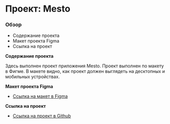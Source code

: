 # Проект: Mesto

### Обзор
* Содержание проекта
* Макет проекта Figma
* Ссылка на проект

**Содержание проекта**

Здесь выполнен проект приложения Mesto.
Проект выполнен по макету в Фигме.
В макете видно, как проект должен выглядеть на десктопных и мобильных устройствах.


**Макет проекта Figma**

* [Ссылка на макет в Figma](https://www.figma.com/file/2cn9N9jSkmxD84oJik7xL7/JavaScript.-Sprint-4?node-id=0%3A1)

**Ссылка на проект**

* [Ссылка на проект в Github]()
